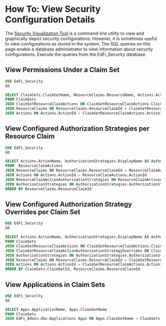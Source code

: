 # How To: View Security Configuration Details

The [Security Visualization
Tool](../platform-dev-guide/utilities/security-visualization-tool.md) is
a command-line utility to view and graphically depict security configurations.
However, it is sometimes useful to view configurations as stored in the
system. The SQL queries on this page enable a database administrator to view
information about security configurations. Execute the queries from the
EdFi\_Security database.

## View Permissions Under a Claim Set

```sql
USE EdFi_Security
GO

SELECT ClaimSets.ClaimSetName, ResourceClaims.ResourceName, Actions.ActionName
FROM ClaimSets
JOIN ClaimSetResourceClaimActions ON ClaimSetResourceClaimActions.ClaimSetId = ClaimSets.ClaimSetId
JOIN ResourceClaims ON ResourceClaims.ResourceClaimId = ClaimSetResourceClaimActions.ResourceClaimId
JOIN Actions ON Actions.ActionId = ClaimSetResourceClaimActions.ActionId
```

## View Configured Authorization Strategies per Resource Claim

```sql
USE EdFi_Security
GO

SELECT Actions.ActionName, AuthorizationStrategies.DisplayName AS AuthorizationName, ResourceClaims.ResourceName
FROM  ResourceClaimActions
JOIN ResourceClaims ON ResourceClaims.ResourceClaimId = ResourceClaimActions.ResourceClaimId
JOIN Actions ON Actions.ActionId = ResourceClaimActions.ActionId
JOIN ResourceClaimActionAuthorizationStrategies ON ResourceClaimActionAuthorizationStrategies.ResourceClaimActionId = ResourceClaimActions.ResourceClaimActionId
JOIN AuthorizationStrategies ON AuthorizationStrategies.AuthorizationStrategyId = ResourceClaimActionAuthorizationStrategies.AuthorizationStrategyId
ORDER BY ResourceClaims.ResourceClaimId
```

## View Configured Authorization Strategy Overrides per Claim Set

```sql
USE EdFi_Security
GO

SELECT Actions.ActionName, AuthorizationStrategies.DisplayName AS AuthorizationName,  ResourceClaims.ResourceName, ClaimSets.ClaimSetName
FROM ClaimSets
JOIN ClaimSetResourceClaimActions ON ClaimSetResourceClaimActions.ClaimSetId = ClaimSets.ClaimSetId
JOIN ClaimSetResourceClaimActionAuthorizationStrategyOverrides ON ClaimSetResourceClaimActionAuthorizationStrategyOverrides.ClaimSetResourceClaimActionId = ClaimSetResourceClaimActions.ClaimSetResourceClaimActionId
JOIN AuthorizationStrategies ON AuthorizationStrategies.AuthorizationStrategyId = ClaimSetResourceClaimActionAuthorizationStrategyOverrides.AuthorizationStrategyId
JOIN ResourceClaims ON ResourceClaims.ResourceClaimId = ClaimSetResourceClaimActions.ResourceClaimId
JOIN Actions ON Actions.ActionId = ClaimSetResourceClaimActions.ActionId
ORDER BY ClaimSets.ClaimSetId, ResourceClaims.ResourceClaimId
```

## View Applications in Claim Sets

```sql
USE EdFi_Security
GO

SELECT Apps.ApplicationName, Apps.ClaimSetName
FROM ClaimSets
JOIN EdFi_Admin.dbo.Applications Apps ON Apps.ClaimSetName = ClaimSets.ClaimSetName
```
